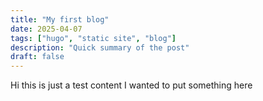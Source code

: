 ```yaml
---
title: "My first blog"
date: 2025-04-07
tags: ["hugo", "static site", "blog"]
description: "Quick summary of the post"
draft: false
---
```

Hi this is just a test content I wanted to put something here